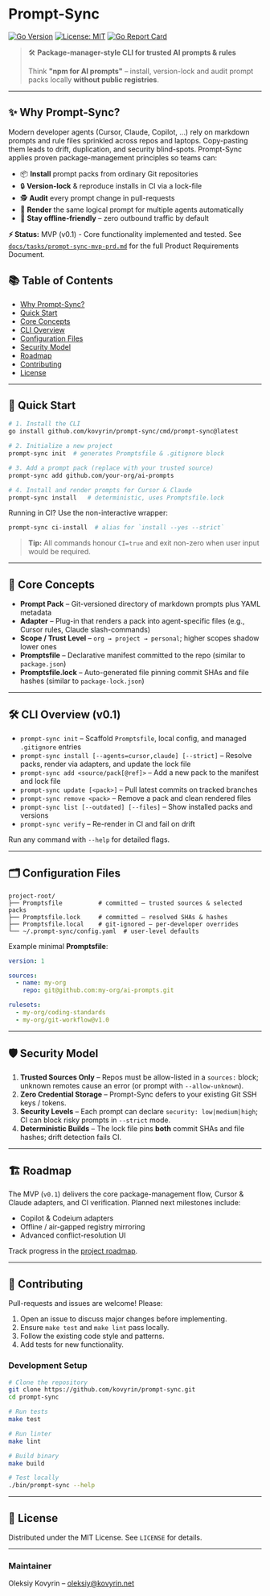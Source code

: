 # Prompt-Sync

[![Go Version](https://img.shields.io/github/go-mod/go-version/kovyrin/prompt-sync)](https://github.com/kovyrin/prompt-sync)
[![License: MIT](https://img.shields.io/badge/License-MIT-yellow.svg)](https://opensource.org/licenses/MIT)
[![Go Report Card](https://goreportcard.com/badge/github.com/kovyrin/prompt-sync)](https://goreportcard.com/report/github.com/kovyrin/prompt-sync)

> 🛠️ **Package-manager-style CLI for trusted AI prompts & rules**
>
> Think **"npm for AI prompts"** – install, version-lock and audit prompt packs locally **without public registries**.

---

## ✨ Why Prompt-Sync?

Modern developer agents (Cursor, Claude, Copilot, …) rely on markdown prompts and rule files sprinkled across repos and laptops. Copy-pasting them leads to drift, duplication, and security blind-spots. Prompt-Sync applies proven package-management principles so teams can:

- 📦 **Install** prompt packs from ordinary Git repositories
- 🔒 **Version-lock** & reproduce installs in CI via a lock-file
- 🕵️ **Audit** every prompt change in pull-requests
- 🤖 **Render** the same logical prompt for multiple agents automatically
- 🔐 **Stay offline-friendly** – zero outbound traffic by default

**⚡ Status:** MVP (v0.1) - Core functionality implemented and tested. See [`docs/tasks/prompt-sync-mvp-prd.md`](docs/tasks/prompt-sync-mvp-prd.md) for the full Product Requirements Document.

## 📚 Table of Contents

- [Why Prompt-Sync?](#-why-prompt-sync)
- [Quick Start](#-quick-start)
- [Core Concepts](#-core-concepts)
- [CLI Overview](#️-cli-overview-v01)
- [Configuration Files](#️-configuration-files)
- [Security Model](#️-security-model)
- [Roadmap](#️-roadmap)
- [Contributing](#-contributing)
- [License](#-license)

---

## 🚀 Quick Start

```bash
# 1. Install the CLI
go install github.com/kovyrin/prompt-sync/cmd/prompt-sync@latest

# 2. Initialize a new project
prompt-sync init  # generates Promptsfile & .gitignore block

# 3. Add a prompt pack (replace with your trusted source)
prompt-sync add github.com/your-org/ai-prompts

# 4. Install and render prompts for Cursor & Claude
prompt-sync install   # deterministic, uses Promptsfile.lock
```

Running in CI? Use the non-interactive wrapper:

```bash
prompt-sync ci-install  # alias for `install --yes --strict`
```

> **Tip:** All commands honour `CI=true` and exit non-zero when user input would be required.

---

## 🔑 Core Concepts

- **Prompt Pack** – Git-versioned directory of markdown prompts plus YAML metadata
- **Adapter** – Plug-in that renders a pack into agent-specific files (e.g., Cursor rules, Claude slash-commands)
- **Scope / Trust Level** – `org → project → personal`; higher scopes shadow lower ones
- **Promptsfile** – Declarative manifest committed to the repo (similar to `package.json`)
- **Promptsfile.lock** – Auto-generated file pinning commit SHAs and file hashes (similar to `package-lock.json`)

---

## 🛠️ CLI Overview (v0.1)

- `prompt-sync init` – Scaffold `Promptsfile`, local config, and managed `.gitignore` entries
- `prompt-sync install [--agents=cursor,claude] [--strict]` – Resolve packs, render via adapters, and update the lock file
- `prompt-sync add <source/pack[@ref]>` – Add a new pack to the manifest and lock file
- `prompt-sync update [<pack>]` – Pull latest commits on tracked branches
- `prompt-sync remove <pack>` – Remove a pack and clean rendered files
- `prompt-sync list [--outdated] [--files]` – Show installed packs and versions
- `prompt-sync verify` – Re-render in CI and fail on drift

Run any command with `--help` for detailed flags.

---

## 🗂️ Configuration Files

```text
project-root/
├── Promptsfile          # committed – trusted sources & selected packs
├── Promptsfile.lock     # committed – resolved SHAs & hashes
├── Promptsfile.local    # git-ignored – per-developer overrides
└── ~/.prompt-sync/config.yaml  # user-level defaults
```

Example minimal **Promptsfile**:

```yaml
version: 1

sources:
  - name: my-org
    repo: git@github.com:my-org/ai-prompts.git

rulesets:
  - my-org/coding-standards
  - my-org/git-workflow@v1.0
```

---

## 🛡️ Security Model

1. **Trusted Sources Only** – Repos must be allow-listed in a `sources:` block; unknown remotes cause an error (or prompt with `--allow-unknown`).
2. **Zero Credential Storage** – Prompt-Sync defers to your existing Git SSH keys / tokens.
3. **Security Levels** – Each prompt can declare `security: low|medium|high`; CI can block risky prompts in `--strict` mode.
4. **Deterministic Builds** – The lock file pins **both** commit SHAs and file hashes; drift detection fails CI.

---

## 🏗️ Roadmap

The MVP (`v0.1`) delivers the core package-management flow, Cursor & Claude adapters, and CI verification. Planned next milestones include:

- Copilot & Codeium adapters
- Offline / air-gapped registry mirroring
- Advanced conflict-resolution UI

Track progress in the [project roadmap](docs/tasks/prompt-sync-mvp-prd.md#9-roadmap).

---

## 🤝 Contributing

Pull-requests and issues are welcome! Please:

1. Open an issue to discuss major changes before implementing.
2. Ensure `make test` and `make lint` pass locally.
3. Follow the existing code style and patterns.
4. Add tests for new functionality.

### Development Setup

```bash
# Clone the repository
git clone https://github.com/kovyrin/prompt-sync.git
cd prompt-sync

# Run tests
make test

# Run linter
make lint

# Build binary
make build

# Test locally
./bin/prompt-sync --help
```

---

## 📜 License

Distributed under the MIT License. See `LICENSE` for details.

---

### Maintainer

Oleksiy Kovyrin – [oleksiy@kovyrin.net](mailto:oleksiy@kovyrin.net)
